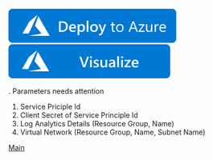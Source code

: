 [![Deploy To Azure](https://raw.githubusercontent.com/Azure/azure-quickstart-templates/master/1-CONTRIBUTION-GUIDE/images/deploytoazure.svg?sanitize=true)](https://portal.azure.com/#create/Microsoft.Template/uri/https%3A%2F%2Fraw.githubusercontent.com%2Fsudheeranguluri%2FAzureARM%2Fmaster%2FAKS_CNI%2Ftemplate.json)  [![Visualize](https://raw.githubusercontent.com/Azure/azure-quickstart-templates/master/1-CONTRIBUTION-GUIDE/images/visualizebutton.svg?sanitize=true)](http://armviz.io/#/?load=https%3A%2F%2Fraw.githubusercontent.com%2Fsudheeranguluri%2FAzureARM%2Fmaster%2FAKS_CNI%2Ftemplate.json)

. Parameters needs attention
  1. Service Priciple Id
  2. Client Secret of Service Principle Id
  3. Log Analytics Details (Resource Group, Name)
  4. Virtual Network (Resource Group, Name, Subnet Name)

[Main](https://github.com/sudheeranguluri/AzureARM)
